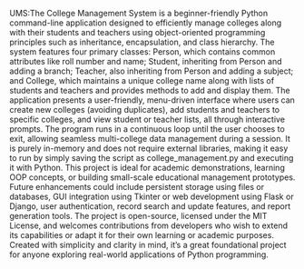 UMS:The College Management System is a beginner-friendly Python command-line application designed to efficiently manage colleges along with their students and teachers using object-oriented programming principles such as inheritance, encapsulation, and class hierarchy. The system features four primary classes: Person, which contains common attributes like roll number and name; Student, inheriting from Person and adding a branch; Teacher, also inheriting from Person and adding a subject; and College, which maintains a unique college name along with lists of students and teachers and provides methods to add and display them. The application presents a user-friendly, menu-driven interface where users can create new colleges (avoiding duplicates), add students and teachers to specific colleges, and view student or teacher lists, all through interactive prompts. The program runs in a continuous loop until the user chooses to exit, allowing seamless multi-college data management during a session. It is purely in-memory and does not require external libraries, making it easy to run by simply saving the script as college_management.py and executing it with Python. This project is ideal for academic demonstrations, learning OOP concepts, or building small-scale educational management prototypes. Future enhancements could include persistent storage using files or databases, GUI integration using Tkinter or web development using Flask or Django, user authentication, record search and update features, and report generation tools. The project is open-source, licensed under the MIT License, and welcomes contributions from developers who wish to extend its capabilities or adapt it for their own learning or academic purposes. Created with simplicity and clarity in mind, it’s a great foundational project for anyone exploring real-world applications of Python programming.
